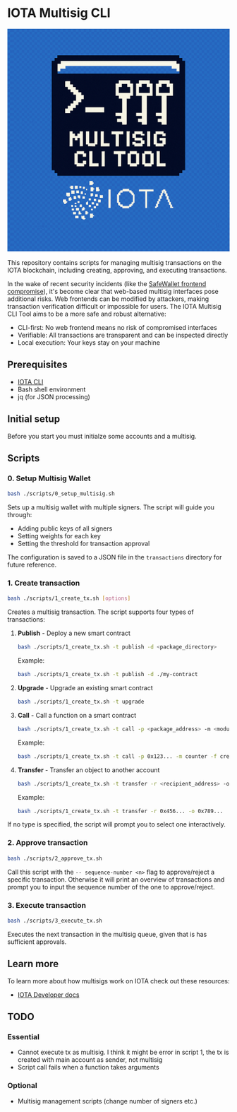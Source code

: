 # IOTA Multisig CLI

![logo](/assets/logo.png)

This repository contains scripts for managing multisig transactions on the IOTA blockchain, including creating, approving, and executing transactions.

In the wake of recent security incidents (like the [SafeWallet frontend compromise](https://x.com/safe/status/1894768522720350673)), it's become clear that web-based multisig interfaces pose additional risks. Web frontends can be modified by attackers, making transaction verification difficult or impossible for users. The IOTA Multisig CLI Tool aims to be a more safe and robust alternative:
- CLI-first: No web frontend means no risk of compromised interfaces
- Verifiable: All transactions are transparent and can be inspected directly
- Local execution: Your keys stay on your machine

## Prerequisites

- [IOTA CLI](https://docs.iota.org/developer/getting-started/install-iota)
- Bash shell environment
- jq (for JSON processing)

## Initial setup

Before you start you must initialze some accounts and a multisig.

## Scripts

### 0. Setup Multisig Wallet

```bash
bash ./scripts/0_setup_multisig.sh
```

Sets up a multisig wallet with multiple signers. The script will guide you through:
- Adding public keys of all signers
- Setting weights for each key
- Setting the threshold for transaction approval

The configuration is saved to a JSON file in the `transactions` directory for future reference.

### 1. Create transaction

```bash
bash ./scripts/1_create_tx.sh [options]
```

Creates a multisig transaction. The script supports four types of transactions:

1. **Publish** - Deploy a new smart contract
   ```bash
   bash ./scripts/1_create_tx.sh -t publish -d <package_directory>
   ```
   Example:
   ```bash
   bash ./scripts/1_create_tx.sh -t publish -d ./my-contract
   ```

2. **Upgrade** - Upgrade an existing smart contract
   ```bash
   bash ./scripts/1_create_tx.sh -t upgrade
   ```

3. **Call** - Call a function on a smart contract
   ```bash
   bash ./scripts/1_create_tx.sh -t call -p <package_address> -m <module_name> -f <function_name> [-a <args>]
   ```
   Example:
   ```bash
   bash ./scripts/1_create_tx.sh -t call -p 0x123... -m counter -f create
   ```

4. **Transfer** - Transfer an object to another account
   ```bash
   bash ./scripts/1_create_tx.sh -t transfer -r <recipient_address> -o <object_id>
   ```
   Example:
   ```bash
   bash ./scripts/1_create_tx.sh -t transfer -r 0x456... -o 0x789...
   ```

If no type is specified, the script will prompt you to select one interactively.

### 2. Approve transaction

```bash
bash ./scripts/2_approve_tx.sh
```

Call this script with the `-- sequence-number <n>` flag to approve/reject a specific transaction. Otherwise it will print an overview of transactions and prompt you to input the sequence number of the one to approve/reject.

### 3. Execute transaction

```bash
bash ./scripts/3_execute_tx.sh
```

Executes the next transaction in the multisig queue, given that is has sufficient approvals.

## Learn more

To learn more about how multisigs work on IOTA check out these resources:
- [IOTA Developer docs](https://docs.iota.org/developer/cryptography/transaction-auth/multisig)

## TODO
### Essential
- Cannot execute tx as multisig. I think it might be error in script 1, the tx is created with main account as sender, not multisig
- Script call fails when a function takes arguments
### Optional
- Multisig management scripts (change number of signers etc.)